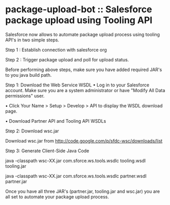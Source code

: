 # package-upload-bot :: Salesforce package upload using Tooling API


Salesforce now allows to automate package upload process using tooling API's in two simple steps.

Step 1 : Establish connection with salesforce org

Step 2 : Trigger package upload and poll for upload status.


Before performing above steps, make sure you have added required JAR's to you java build path.

Step 1: Download the Web Service WSDL
•	Log in to your Salesforce account. Make sure you are a system administrator or have "Modify All Data permissions" user.

•	Click Your Name > Setup > Develop > API to display the WSDL download page.

•	Download Partner API and Tooling API WSDLs


Step 2: Download wsc.jar 

Download wsc.jar from http://code.google.com/p/sfdc-wsc/downloads/list 

Step 3: Generate Client-Side Java Code

java -classpath wsc-XX.jar com.sforce.ws.tools.wsdlc tooling.wsdl tooling.jar

java -classpath wsc-XX.jar com.sforce.ws.tools.wsdlc partner.wsdl partner.jar


Once you have all three JAR's (partner.jar, tooling.jar and wsc.jar) you are all set to automate your package upload process.
